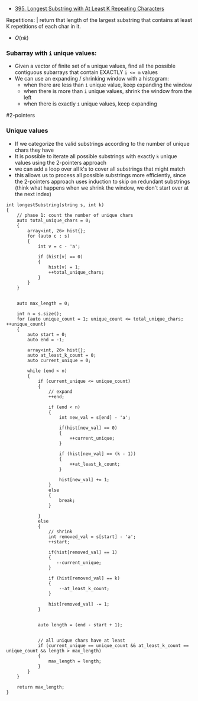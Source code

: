 - [395. Longest Substring with At Least K Repeating Characters](https://leetcode.com/problems/longest-substring-with-at-least-k-repeating-characters/)

Repetitions: |
return that length of the largest substring that contains at least K repetitions of each char in it.


- $O(nk)$ 

### Subarray with `i` unique values:
- Given a vector of finite set of `m` unique values, find all the possible contiguous subarrays that contain EXACTLY `i <= m` values
- We can use an expanding / shrinking window with a histogram:
  - when there are less than `i` unique value, keep expanding the window
  - when there is more than `i` unique values, shrink the window from the left
  - when there is exactly `i` unique values, keep expanding

#2-pointers
### Unique values
- If we categorize the valid substrings according to the number of unique chars they have
- It is possible to iterate all possible substrings with exactly `k` unique values using the 2-pointers approach
- we can add a loop over all `k`'s to cover all substrings that might match
- this allows us to process all possible substrings more efficiently, since the 2-pointers approach uses induction to skip on redundant substrings (think what happens when we shrink the window, we don't start over at the next index)


```
int longestSubstring(string s, int k) 
{
    // phase 1: count the number of unique chars
    auto total_unique_chars = 0;
    {
        array<int, 26> hist{};
        for (auto c : s)
        {
            int v = c - 'a';

            if (hist[v] == 0)
            {
                hist[v] = 1; 
                ++total_unique_chars;
            }
        }
    }


    auto max_length = 0;

    int n = s.size();
    for (auto unique_count = 1; unique_count <= total_unique_chars; ++unique_count)
    {
        auto start = 0;
        auto end = -1;

        array<int, 26> hist{};
        auto at_least_k_count = 0;
        auto current_unique = 0;

        while (end < n)
        {
            if (current_unique <= unique_count)
            {
                // expand
                ++end;

                if (end < n)
                {
                    int new_val = s[end] - 'a';

                    if(hist[new_val] == 0)
                    {
                        ++current_unique;
                    }
                    
                    if (hist[new_val] == (k - 1))
                    {
                        ++at_least_k_count;
                    }

                    hist[new_val] += 1;
                }
                else
                {
                    break;
                }

            }
            else
            {
                // shrink
                int removed_val = s[start] - 'a';
                ++start;

                if(hist[removed_val] == 1)
                {
                   --current_unique;
                }
                
                if (hist[removed_val] == k)
                {
                    --at_least_k_count;
                }

                hist[removed_val] -= 1;
            }


            auto length = (end - start + 1);


            // all unique chars have at least 
            if (current_unique == unique_count && at_least_k_count == unique_count && length > max_length)
            {
                max_length = length;
            }
        }
    }

    return max_length;
}
```

